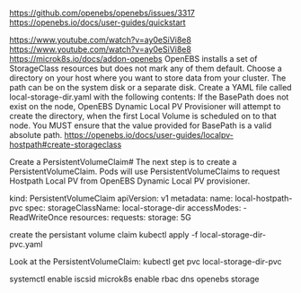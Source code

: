 https://github.com/openebs/openebs/issues/3317
https://openebs.io/docs/user-guides/quickstart

https://www.youtube.com/watch?v=ay0eSiVi8e8
https://www.youtube.com/watch?v=ay0eSiVi8e8
https://microk8s.io/docs/addon-openebs
OpenEBS installs a set of StorageClass resources but does not mark any of them default. Choose a directory on your host where you want to store data from your cluster. The path can be on the system disk or a separate disk. Create a YAML file called local-storage-dir.yaml with the following contents:
If the BasePath does not exist on the node, OpenEBS Dynamic Local PV Provisioner will attempt to create the directory, when the first Local Volume is scheduled on to that node. You MUST ensure that the value provided for BasePath is a valid absolute path.
https://openebs.io/docs/user-guides/localpv-hostpath#create-storageclass

Create a PersistentVolumeClaim#
The next step is to create a PersistentVolumeClaim. Pods will use PersistentVolumeClaims to request Hostpath Local PV from OpenEBS Dynamic Local PV provisioner.

kind: PersistentVolumeClaim
apiVersion: v1
metadata:
  name: local-hostpath-pvc
spec:
  storageClassName: local-storage-dir
  accessModes:
    - ReadWriteOnce
  resources:
    requests:
      storage: 5G

create the persistant volume claim
kubectl apply -f local-storage-dir-pvc.yaml

Look at the PersistentVolumeClaim:
kubectl get pvc local-storage-dir-pvc

systemctl enable iscsid
microk8s enable rbac dns openebs storage
